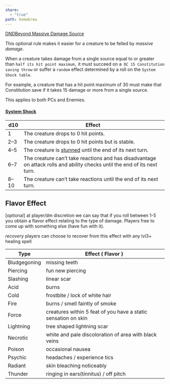 ```yaml
---
share:
  - "true"
path: homebrew
---
```


[DNDBeyond Massive Damage Source](https://www.dndbeyond.com/sources/dmg/dungeon-masters-workshop#MassiveDamage)

This optional rule makes it easier for a creature to be felled by *massive damage*.

When a creature takes damage from a single source equal to or greater than `half its hit point maximum,` it must succeed on a` DC 15 Constitution saving throw` or suffer a `random` effect determined by a roll on the `System Shock table`. 

For example, a creature that has a hit point maximum of 30 must make that Constitution save if it takes 15 damage or more from a single source.

This applies to both PCs and Enemies.

#### [System Shock](https://www.dndbeyond.com/sources/dmg/dungeon-masters-workshop#SystemShock)

|d10|Effect|
|---|---|
|1|The creature drops to 0 hit points.|
|2–3|The creature drops to 0 hit points but is stable.|
|4–5|The creature is [stunned](https://www.dndbeyond.com/compendium/rules/basic-rules/appendix-a-conditions#Stunned) until the end of its next turn.|
|6–7|The creature can’t take reactions and has disadvantage on attack rolls and ability checks until the end of its next turn.|
|8–10|The creature can’t take reactions until the end of its next turn.|

## Flavor Effect
[optional] at player/dm discretion we can say that if you roll between 1-5 you obtain a flavor effect relating to the type of damage.  Players free to come up with something else (have fun with it).

*recovery*
players can choose to recover from this effect with any lvl3+ healing spell

| Type         | Effect ( Flavor )                                              |
| ------------ | -------------------------------------------------------------- |
| Bludgegoning | missing teeth                                                  |
| Piercing     | fun new piercing                                               |
| Slashing     | linear scar                                                    |
| Acid         | burns                                                          |
| Cold         | frostbite / lock of white hair                                 |
| Fire         | burns / smell faintly of smoke                                 |
| Force        | creatures within 5 feat of you have a static sensation on skin |
| Lightning    | tree shaped lightning scar                                     |
| Necrotic     | white and pale discoloration of area with black veins          |
| Poison       | occasional nausea                                              |
| Psychic      | headaches / experience tics                                    |
| Radiant      | skin bleaching noticeably                                      |
| Thunder      | ringing in ears(tinnitus) / off pitch                          |
